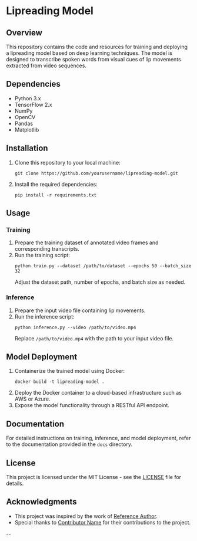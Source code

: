 
# Lipreading Model

## Overview
This repository contains the code and resources for training and deploying a lipreading model based on deep learning techniques. The model is designed to transcribe spoken words from visual cues of lip movements extracted from video sequences.

## Dependencies
- Python 3.x
- TensorFlow 2.x
- NumPy
- OpenCV
- Pandas
- Matplotlib

## Installation
1. Clone this repository to your local machine:
   ```
   git clone https://github.com/yourusername/lipreading-model.git
   ```
2. Install the required dependencies:
   ```
   pip install -r requirements.txt
   ```

## Usage
### Training
1. Prepare the training dataset of annotated video frames and corresponding transcripts.
2. Run the training script:
   ```
   python train.py --dataset /path/to/dataset --epochs 50 --batch_size 32
   ```
   Adjust the dataset path, number of epochs, and batch size as needed.

### Inference
1. Prepare the input video file containing lip movements.
2. Run the inference script:
   ```
   python inference.py --video /path/to/video.mp4
   ```
   Replace `/path/to/video.mp4` with the path to your input video file.

## Model Deployment
1. Containerize the trained model using Docker:
   ```
   docker build -t lipreading-model .
   ```
2. Deploy the Docker container to a cloud-based infrastructure such as AWS or Azure.
3. Expose the model functionality through a RESTful API endpoint.

## Documentation
For detailed instructions on training, inference, and model deployment, refer to the documentation provided in the `docs` directory.

## License
This project is licensed under the MIT License - see the [LICENSE](LICENSE) file for details.

## Acknowledgments
- This project was inspired by the work of [Reference Author](https://github.com/reference-author).
- Special thanks to [Contributor Name](https://github.com/contributor-name) for their contributions to the project.

--
